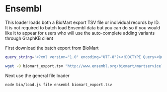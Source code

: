 # Ensembl

This loader loads both a BioMart export TSV file or individual records by ID. It is not required
to batch load Ensembl data but you can do so if you would like it to appear for users who
will use the auto-complete adding variants through GraphKB client

First download the batch export from BioMart

```bash
query_string='<?xml version="1.0" encoding="UTF-8"?><!DOCTYPE Query><Query  virtualSchemaName = "default" formatter = "TSV" header = "1" uniqueRows = "0" count = "" datasetConfigVersion = "0.6" ><Dataset name = "hsapiens_gene_ensembl" interface = "default" ><Filter name = "transcript_biotype" value = "protein_coding"/><Attribute name = "ensembl_gene_id" /><Attribute name = "ensembl_gene_id_version" /><Attribute name = "ensembl_transcript_id" /><Attribute name = "ensembl_transcript_id_version" /><Attribute name = "hgnc_id" /><Attribute name = "refseq_mrna" /><Attribute name = "description" /><Attribute name = "external_gene_name" /><Attribute name = "external_gene_source" /></Dataset></Query>'

wget -O biomart_export.tsv "http://www.ensembl.org/biomart/martservice?query=$query_string"
```

Next use the general file loader

```bash
node bin/load.js file ensembl biomart_export.tsv
```

